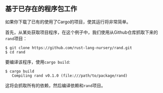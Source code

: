 ## 基于已存在的程序包工作

如果你下载了已有的使用了Cargo的项目，使其运行将非常简单。

首先，从某处获取项目程序，在这个例子中，我们使用从Github仓库抓取下来的`rand`项目：

```console
$ git clone https://github.com/rust-lang-nursery/rand.git
$ cd rand
```

要编译该程序，使用`cargo build`:

```console
$ cargo build
   Compiling rand v0.1.0 (file:///path/to/package/rand)
```

这将会抓取所有的依赖，然后编译依赖和`rand`项目。
